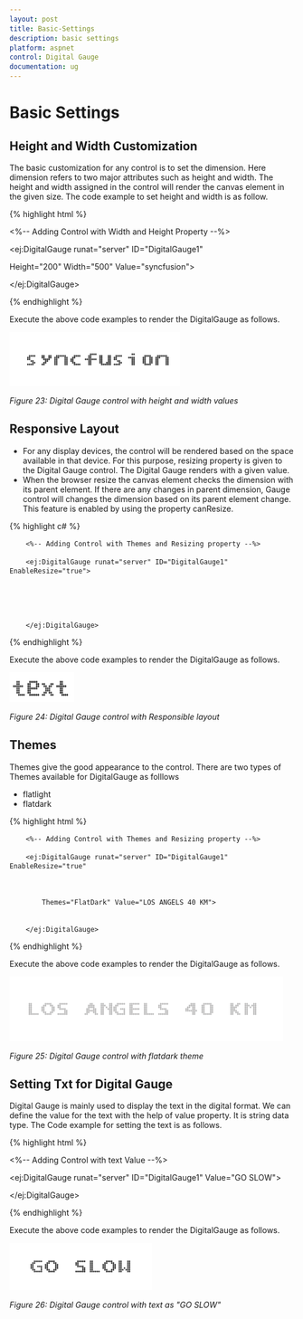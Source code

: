 ```yaml
---
layout: post
title: Basic-Settings
description: basic settings
platform: aspnet
control: Digital Gauge
documentation: ug
---
```


# Basic Settings

## Height and Width Customization

The basic customization for any control is to set the dimension. Here dimension refers to two major attributes such as height and width. The height and width assigned in the control will render the canvas element in the given size. The code example to set height and width is as follow. 

{% highlight html %}

<%-- Adding Control with Width and Height Property --%>

<ej:DigitalGauge runat="server" ID="DigitalGauge1"



Height="200" Width="500" Value="syncfusion">



</ej:DigitalGauge>

{% endhighlight %}

Execute the above code examples to render the DigitalGauge as follows. 



![](Basic-Settings_images/Basic-Settings_img1.png)

_Figure 23: Digital Gauge control with height and width values_



## Responsive Layout

* For any display devices, the control will be rendered based on the space available in that device. For this purpose, resizing property is given to the Digital Gauge control. The Digital Gauge renders with a given value. 
* When the browser resize the canvas element checks the dimension with its parent element. If there are any changes in parent dimension, Gauge control will changes the dimension based on its parent element change. This feature is enabled by using the property canResize.

{% highlight c# %}

        <%-- Adding Control with Themes and Resizing property --%>

        <ej:DigitalGauge runat="server" ID="DigitalGauge1" EnableResize="true">





        </ej:DigitalGauge>

{% endhighlight %}

Execute the above code examples to render the DigitalGauge as follows. 



![](Basic-Settings_images/Basic-Settings_img2.png) 

_Figure 24: Digital Gauge control with Responsible layout_



## Themes

Themes give the good appearance to the control. There are two types of Themes available for DigitalGauge as folllows

* flatlight
* flatdark

{% highlight html %}

        <%-- Adding Control with Themes and Resizing property --%>

        <ej:DigitalGauge runat="server" ID="DigitalGauge1" EnableResize="true"



            Themes="FlatDark" Value="LOS ANGELS 40 KM">


        </ej:DigitalGauge>

{% endhighlight %}

Execute the above code examples to render the DigitalGauge as follows. 

![](Basic-Settings_images/Basic-Settings_img3.png)

_Figure 25: Digital Gauge control with flatdark theme_



## Setting Txt for Digital Gauge

Digital Gauge is mainly used to display the text in the digital format. We can define the value for the text with the help of value property. It is string data type. The Code example for setting the text is as follows.


{% highlight html %}

<%-- Adding Control with text Value --%>

<ej:DigitalGauge runat="server" ID="DigitalGauge1" Value="GO SLOW">



</ej:DigitalGauge>

{% endhighlight %}

Execute the above code examples to render the DigitalGauge as follows.



![](Basic-Settings_images/Basic-Settings_img4.png)

_Figure 26: Digital Gauge control with text as "GO SLOW"_